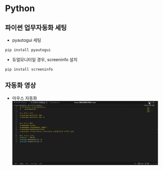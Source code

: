 # Python

## 파이썬 업무자동화 세팅
- pyautogui 세팅
```
pip install pyautogui
```

- 듀얼모니터일 경우, screeninfo 설치
```
pip install screeninfo
```


## 자동화 영상
- 마우스 자동화
![마우스 자동화](./image/마우스%20자동화.gif)